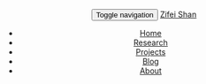 <header class="navbar navbar-inverse navbar-static-top bs-docs-nav" role="banner">
<div class="container">
  <div class="navbar-header">
    <button class="navbar-toggle" type="button" data-toggle="collapse" data-target=".bs-navbar-collapse">
      <span class="sr-only">Toggle navigation</span>
      <span class="icon-bar"></span>
      <span class="icon-bar"></span>
      <span class="icon-bar"></span>
    </button>
    <a href="../" class="navbar-brand">Zifei Shan</a>
  </div>
  <nav class="collapse navbar-collapse bs-navbar-collapse" role="navigation">
    <ul class="nav navbar-nav">
      <li class="{{active: /index.html}}"><a href="/">Home</a></li>
          <li class="{{active: research/index.html}}"><a href="/research">Research</a></li>
          <li class="{{active: projects/index.html}}"><a href="/projects">Projects</a></li>
          <li class="{{active: archive/index.html}}"><a href="/archive">Blog</a></li>
          <li class="{{active: about/index.html}}"><a href="/about">About</a></li>
    </ul>
  </nav>
</div>
</header>
